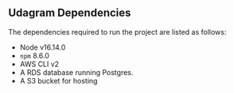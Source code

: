 ## Udagram Dependencies

The dependencies required to run the project are listed as follows:
- Node v16.14.0  
- `npm` 8.6.0 
- AWS CLI v2
- A RDS database running Postgres.
- A S3 bucket for hosting 